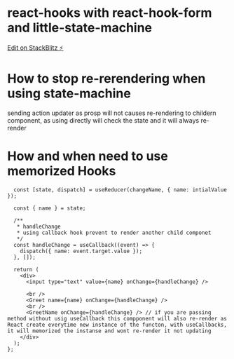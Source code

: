 # react-hooks with react-hook-form and little-state-machine

[Edit on StackBlitz ⚡️](https://stackblitz.com/edit/react-34zpft)
# How to stop re-rerendering when using state-machine

sending action updater as prosp will not causes re-rendering to childern component, as using directly will check the state and it will always re-render

# How and when need to use memorized Hooks

```const App = ({ intialValue = 'Anshuk' }) => {
  const [state, dispatch] = useReducer(changeName, { name: intialValue });

  const { name } = state;

  /**
   * handleChange
   * using callback hook prevent to render another child componet
   */
  const handleChange = useCallback((event) => {
    dispatch({ name: event.target.value });
  }, []);

  return (
    <div>
      <input type="text" value={name} onChange={handleChange} />

      <br />
      <Greet name={name} onChange={handleChange} />
      <br />
      <GreetName onChange={handleChange} /> // if you are passing method without usig useCallback this compponent will also re-render as React create everytime new instance of the functon, with useCallbacks, it will memorized the instanse and wont re-render it not updating
    </div>
  );
};
